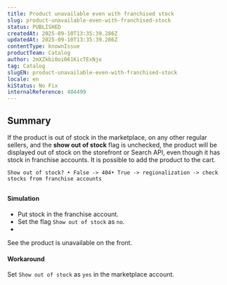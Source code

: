 ```yaml
---
title: Product unavailable even with franchised stock
slug: product-unavailable-even-with-franchised-stock
status: PUBLISHED
createdAt: 2025-09-10T13:35:39.286Z
updatedAt: 2025-09-10T13:35:39.286Z
contentType: knownIssue
productTeam: Catalog
author: 2mXZkbi0oi061KicTExNjo
tag: Catalog
slugEN: product-unavailable-even-with-franchised-stock
locale: en
kiStatus: No Fix
internalReference: 404499
---
```


## Summary


If the product is out of stock in the marketplace, on any other regular sellers, and the **show out of stock** flag is unchecked, the product will be displayed out of stock on the storefront or Search API, even though it has stock in franchise accounts. It is possible to add the product to the cart.


    Show out of stock? • False -> 404• True -> regionalization -> check stocks from franchise accounts

##

#### Simulation



- Put stock in the franchise account.
- Set the flag `Show out of stock` as `no`.
-

See the product is unavailable on the front.



#### Workaround


Set `Show out of stock` as `yes` in the marketplace account.


